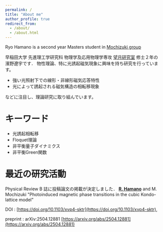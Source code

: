 ```yaml
---
permalink: /
title: "About me"
author_profile: true
redirect_from: 
  - /about/
  - /about.html
---
```


Ryo Hamano is a second year Masters student in [Mochizuki group](https://mochizuki.w.waseda.jp/)

早稲田大学 先進理工学研究科 物理学及応用物理学専攻 [望月研究室](https://mochizuki.w.waseda.jp/) 修士２年の濱野遼宇です． 
物性理論、特に光誘起磁気現象に興味を持ち研究を行っています。

- 強い光照射下での線形・非線形磁気応答特性
- 光によって誘起される磁気構造の相転移現象

などに注目し、理論研究に取り組んでいます。

キーワード
=======
- 光誘起相転移
- Floquet理論
- 非平衡量子ダイナミクス
- 非平衡Green関数

最近の研究活動
======
Physical Review B 誌に投稿論文の掲載が決定しました．
**<u>R. Hamano</u>** and M. Mochizuki
"Photoinduced magnetic phase transitions in the cubic Kondo-lattice model"

DOI : [https://doi.org/10.1103/xvp4-sktr](https://doi.org/10.1103/xvp4-sktr), 

preprint : arXiv:2504.12881 [https://arxiv.org/abs/2504.12881](https://arxiv.org/abs/2504.12881)

